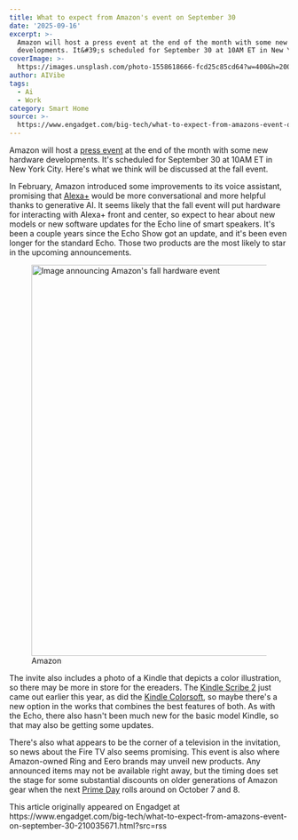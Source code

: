 ```yaml
---
title: What to expect from Amazon's event on September 30
date: '2025-09-16'
excerpt: >-
  Amazon will host a press event at the end of the month with some new hardware
  developments. It&#39;s scheduled for September 30 at 10AM ET in New York...
coverImage: >-
  https://images.unsplash.com/photo-1558618666-fcd25c85cd64?w=400&h=200&fit=crop&auto=format
author: AIVibe
tags:
  - Ai
  - Work
category: Smart Home
source: >-
  https://www.engadget.com/big-tech/what-to-expect-from-amazons-event-on-september-30-210035671.html?src=rss
---
```

<p>Amazon will host a <a data-i13n="elm:context_link;elmt:doNotAffiliate;cpos:1;pos:1" class="no-affiliate-link" href="https://www.engadget.com/audio/speakers/amazon-may-be-announcing-new-echo-and-kindle-devices-on-september-30-152044048.html">press event</a> at the end of the month with some new hardware developments. It&#39;s scheduled for September 30 at 10AM ET in New York City. Here&#39;s what we think will be discussed at the fall event.</p>
<p>In February, Amazon introduced some improvements to its voice assistant, promising that <a data-i13n="cpos:2;pos:1" href="https://www.engadget.com/ai/alexa-is-a-smarter-more-conversational-ai-version-of-amazons-digital-assistant-154349563.html"><ins>Alexa+</ins></a> would be more conversational and more helpful thanks to generative AI. It seems likely that the fall event will put hardware for interacting with Alexa+ front and center, so expect to hear about new models or new software updates for the Echo line of smart speakers. It&#39;s been a couple years since the Echo Show got an update, and it&#39;s been even longer for the standard Echo. Those two products are the most likely to star in the upcoming announcements.</p>
<span id="end-legacy-contents"></span><figure><img src="https://s.yimg.com/os/creatr-uploaded-images/2025-09/3ae04d50-933a-11f0-b7af-f61d2e002e62" data-crop-orig-src="https://s.yimg.com/os/creatr-uploaded-images/2025-09/3ae04d50-933a-11f0-b7af-f61d2e002e62" style="height:704px;width:704px;" alt="Image announcing Amazon&#39;s fall hardware event" data-uuid="a237b237-4cb3-3a8e-ae5e-2be43d6add00"><figcaption></figcaption><div class="photo-credit">Amazon</div></figure>
<p>The invite also includes a photo of a Kindle that depicts a color illustration, so there may be more in store for the ereaders. The <a data-i13n="cpos:3;pos:1" href="https://www.engadget.com/mobile/tablets/kindle-scribe-2-review-in-progress-is-slightly-useful-ai-worth-the-extra-cash-140018638.html"><ins>Kindle Scribe 2</ins></a> just came out earlier this year, as did the <a data-i13n="cpos:4;pos:1" href="https://www.engadget.com/mobile/tablets/kindle-colorsoft-review-the-missing-link-in-amazons-ereader-lineup-131529685.html"><ins>Kindle Colorsoft</ins></a>, so maybe there&#39;s a new option in the works that combines the best features of both. As with the Echo, there also hasn&#39;t been much new for the basic model Kindle, so that may also be getting some updates.</p>
<p>There&#39;s also what appears to be the corner of a television in the invitation, so news about the Fire TV also seems promising. This event is also where Amazon-owned Ring and Eero brands may unveil new products. Any announced items may not be available right away, but the timing does set the stage for some substantial discounts on older generations of Amazon gear when the next <a data-i13n="cpos:5;pos:1" href="https://www.engadget.com/deals/amazon-prime-day-dates-revealed-prime-big-deal-days-is-back-on-october-7-and-8-050552812.html"><ins>Prime Day</ins></a> rolls around on October 7 and 8.</p>This article originally appeared on Engadget at https://www.engadget.com/big-tech/what-to-expect-from-amazons-event-on-september-30-210035671.html?src=rss
